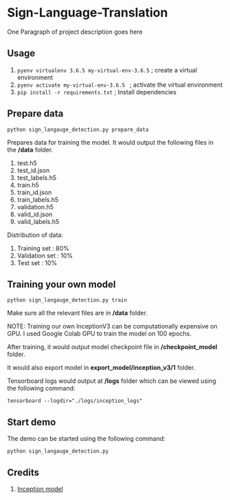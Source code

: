 # Sign-Language-Translation

One Paragraph of project description goes here

## Usage

1. ```pyenv virtualenv 3.6.5 my-virtual-env-3.6.5``` ; create a virtual environment
2. ```pyenv activate my-virtual-env-3.6.5 ``` ; activate the virtual environment
3. ```pip install -r requirements.txt``` ; Install dependencies

## Prepare data 

```python sign_langauge_detection.py prepare_data ```

Prepares data for training the model. It would output
the following files in the **/data** folder. 

1. test.h5 
2. test_id.json 
3. test_labels.h5  
4. train.h5 
5. train_id.json 
6. train_labels.h5 
7. validation.h5 
8. valid_id.json 
9. valid_labels.h5 

Distribution of data: 

1. Training set : 80% 
2. Validation set : 10% 
3. Test set : 10%

## Training your own model 
```python sign_langauge_detection.py train ```

Make sure all the relevant files are in **/data** folder. 

NOTE: Training our own InceptionV3 can be computationally expensive on GPU. I used Google Colab GPU to train
the model on 100 epochs. 

After training, it would output model checkpoint file in **/checkpoint_model** folder. 

It would also export model in 
**export_model/inception_v3/1** folder.  

Tensorboard logs would output at **/logs** folder which can be viewed 
using the following command:
 
```tensorboard --logdir="./logs/inception_logs"```

## Start demo 

The demo can be started using the following command:

```python sign_langauge_detection.py``` 

## Credits 

1. [Inception model](https://www.cv-foundation.org/openaccess/content_cvpr_2015/papers/Szegedy_Going_Deeper_With_2015_CVPR_paper.pdf)

